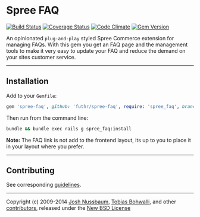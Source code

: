 # Spree FAQ

[![Build Status](https://travis-ci.org/futhr/spree-faq.svg?branch=master)](https://travis-ci.org/futhr/spree-faq)
[![Coverage Status](https://img.shields.io/coveralls/futhr/spree-faq.svg)](https://coveralls.io/r/futhr/spree-faq?branch=master)
[![Code Climate](https://codeclimate.com/github/futhr/spree-faq/badges/gpa.svg)](https://codeclimate.com/github/futhr/spree-faq)
[![Gem Version](https://badge.fury.io/rb/spree-faq.svg)](http://badge.fury.io/rb/spree-faq)

An opinionated `plug-and-play` styled Spree Commerce extension for managing FAQs. With this gem you get an FAQ page and the management tools to make it very easy to update your FAQ and reduce the demand on your sites customer service.

---

## Installation

Add to your `Gemfile`:

```ruby
gem 'spree-faq', github: 'futhr/spree-faq', require: 'spree_faq', branch: 'master'
```

Then run from the command line:

```sh
bundle && bundle exec rails g spree_faq:install
```

**Note:** The FAQ link is not add to the frontend layout, its up to you to place it in your layout where you prefer.

---

## Contributing

See corresponding [guidelines][1].

---

Copyright (c) 2009-2014 [Josh Nussbaum][2], [Tobias Bohwalli][3], and other [contributors][4], released under the [New BSD License][5]

[1]: https://github.com/futhr/spree-faq/blob/master/CONTRIBUTING.md
[2]: https://github.com/joshnuss
[3]: https://github.com/futhr
[4]: https://github.com/futhr/spree-faq/graphs/contributors
[5]: https://github.com/futhr/spree-faq/blob/master/LICENSE.md
